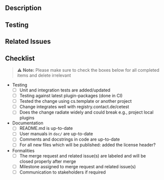 ## Description

<!-- Describe the changes made in this merge request -->

## Testing

<!-- List or describe the testing performed and link to any relevant test
     results
-->

## Related Issues

<!-- Link any related issues or CRs that -->

## Checklist

> ⚠️ **Note:** Please make sure to check the boxes below for all completed items
> and delete irrelevant

- Testing
  - [ ] Unit and integration tests are added/updated
  - [ ] Testing against latest plugin-packages (done in CI)
  - [ ] Tested the change using cs.template or another project
  - [ ] Change integrates well with registry.contact.de/cetest
  - [ ] Does the change radiate widely and could break e.g., project local
        plugins
- Documentation
  - [ ] README.md is up-to-date
  - [ ] User manuals in `doc/` are up-to-date
  - [ ] Comments and docstrings in code are up-to-date
  - [ ] For all new files which will be published: added the license header?
- Formalities
  - [ ] The merge request and related issue(s) are labeled and will be closed
        properly after merge
  - [ ] Milestone assigned to merge request and related issue(s)
  - [ ] Communication to stakeholders if required
